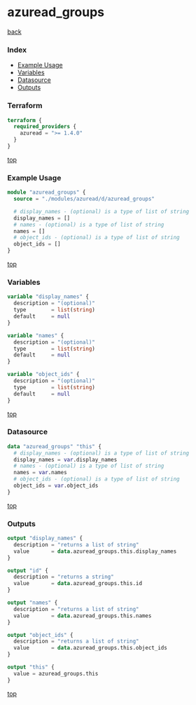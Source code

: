 # azuread_groups

[back](../azuread.md)

### Index

- [Example Usage](#example-usage)
- [Variables](#variables)
- [Datasource](#datasource)
- [Outputs](#outputs)

### Terraform

```terraform
terraform {
  required_providers {
    azuread = ">= 1.4.0"
  }
}
```

[top](#index)

### Example Usage

```terraform
module "azuread_groups" {
  source = "./modules/azuread/d/azuread_groups"

  # display_names - (optional) is a type of list of string
  display_names = []
  # names - (optional) is a type of list of string
  names = []
  # object_ids - (optional) is a type of list of string
  object_ids = []
}
```

[top](#index)

### Variables

```terraform
variable "display_names" {
  description = "(optional)"
  type        = list(string)
  default     = null
}

variable "names" {
  description = "(optional)"
  type        = list(string)
  default     = null
}

variable "object_ids" {
  description = "(optional)"
  type        = list(string)
  default     = null
}
```

[top](#index)

### Datasource

```terraform
data "azuread_groups" "this" {
  # display_names - (optional) is a type of list of string
  display_names = var.display_names
  # names - (optional) is a type of list of string
  names = var.names
  # object_ids - (optional) is a type of list of string
  object_ids = var.object_ids
}
```

[top](#index)

### Outputs

```terraform
output "display_names" {
  description = "returns a list of string"
  value       = data.azuread_groups.this.display_names
}

output "id" {
  description = "returns a string"
  value       = data.azuread_groups.this.id
}

output "names" {
  description = "returns a list of string"
  value       = data.azuread_groups.this.names
}

output "object_ids" {
  description = "returns a list of string"
  value       = data.azuread_groups.this.object_ids
}

output "this" {
  value = azuread_groups.this
}
```

[top](#index)